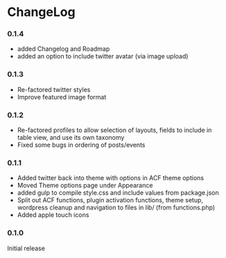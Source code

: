 ChangeLog
=========

### 0.1.4

 * added Changelog and Roadmap
 * added an option to include twitter avatar (via image upload)

### 0.1.3

 * Re-factored twitter styles
 * Improve featured image format

### 0.1.2

 * Re-factored profiles to allow selection of layouts, fields to include in table view, and use its own taxonomy
 * Fixed some bugs in ordering of posts/events

### 0.1.1

 * Added twitter back into theme with options in ACF theme options
 * Moved Theme options page under Appearance
 * added gulp to compile style.css and include values from package.json
 * Split out ACF functions, plugin activation functions, theme setup, wordpress cleanup and navigation to files in lib/ (from functions.php)
 * Added apple touch icons

### 0.1.0

Initial release